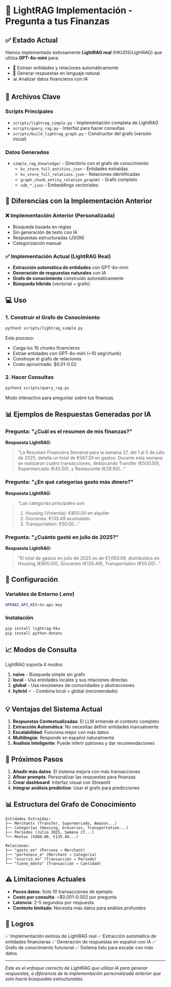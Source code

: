# 🚀 LightRAG Implementación - Pregunta a tus Finanzas

## ✅ Estado Actual

Hemos implementado exitosamente **LightRAG real** (HKUDS/LightRAG) que utiliza **GPT-4o-mini** para:
- 🤖 Extraer entidades y relaciones automáticamente
- 💬 Generar respuestas en lenguaje natural
- 📊 Analizar datos financieros con IA

## 📁 Archivos Clave

### Scripts Principales
- `scripts/lightrag_simple.py` - Implementación completa de LightRAG
- `scripts/query_rag.py` - Interfaz para hacer consultas
- `scripts/build_lightrag_graph.py` - Constructor del grafo (versión inicial)

### Datos Generados
- `simple_rag_knowledge/` - Directorio con el grafo de conocimiento
  - `kv_store_full_entities.json` - Entidades extraídas
  - `kv_store_full_relations.json` - Relaciones identificadas
  - `graph_chunk_entity_relation.graphml` - Grafo completo
  - `vdb_*.json` - Embeddings vectoriales

## 🎯 Diferencias con la Implementación Anterior

### ❌ Implementación Anterior (Personalizada)
- Búsqueda basada en reglas
- Sin generación de texto con IA
- Respuestas estructuradas (JSON)
- Categorización manual

### ✅ Implementación Actual (LightRAG Real)
- **Extracción automática de entidades** con GPT-4o-mini
- **Generación de respuestas naturales** con IA
- **Grafo de conocimiento** construido automáticamente
- **Búsqueda híbrida** (vectorial + grafo)

## 💻 Uso

### 1. Construir el Grafo de Conocimiento
```bash
python3 scripts/lightrag_simple.py
```
Este proceso:
- Carga los 16 chunks financieros
- Extrae entidades con GPT-4o-mini (~10 seg/chunk)
- Construye el grafo de relaciones
- Costo aproximado: $0.01-0.02

### 2. Hacer Consultas
```bash
python3 scripts/query_rag.py
```
Modo interactivo para preguntar sobre tus finanzas.

## 📊 Ejemplos de Respuestas Generadas por IA

### Pregunta: "¿Cuál es el resumen de mis finanzas?"
**Respuesta LightRAG:**
> "La Resumen Financiera Semanal para la semana 27, del 1 al 5 de julio de 2025, detalla un total de €587.39 en gastos. Durante esta semana se realizaron cuatro transacciones, destacando Transfer (€500.00), Supermercado (€45.50), y Restaurante (€28.90)..."

### Pregunta: "¿En qué categorías gasto más dinero?"
**Respuesta LightRAG:**
> "Las categorías principales son:
> 1. Housing (Vivienda): €800.00 en alquiler
> 2. Groceries: €135.49 acumulado
> 3. Transportation: €50.00..."

### Pregunta: "¿Cuánto gasté en julio de 2025?"
**Respuesta LightRAG:**
> "El total de gastos en julio de 2025 es de €1,050.69, distribuidos en Housing (€800.00), Groceries (€135.49), Transportation (€50.00)..."

## 🔧 Configuración

### Variables de Entorno (.env)
```bash
OPENAI_API_KEY=tu-api-key
```

### Instalación
```bash
pip install lightrag-hku
pip install python-dotenv
```

## 📈 Modos de Consulta

LightRAG soporta 4 modos:

1. **naive** - Búsqueda simple sin grafo
2. **local** - Usa entidades locales y sus relaciones directas
3. **global** - Usa resúmenes de comunidades y abstracciones
4. **hybrid** ⭐ - Combina local + global (recomendado)

## 💡 Ventajas del Sistema Actual

1. **Respuestas Contextualizadas**: El LLM entiende el contexto completo
2. **Extracción Automática**: No necesitas definir entidades manualmente
3. **Escalabilidad**: Funciona mejor con más datos
4. **Multilingüe**: Responde en español naturalmente
5. **Análisis Inteligente**: Puede inferir patrones y dar recomendaciones

## 🚀 Próximos Pasos

1. **Añadir más datos**: El sistema mejora con más transacciones
2. **Afinar prompts**: Personalizar las respuestas para finanzas
3. **Crear dashboard**: Interfaz visual con Streamlit
4. **Integrar análisis predictivo**: Usar el grafo para predicciones

## 📊 Estructura del Grafo de Conocimiento

```
Entidades Extraídas:
├── Merchants (Transfer, Supermercado, Amazon...)
├── Categorías (Housing, Groceries, Transportation...)
├── Períodos (Julio 2025, Semana 27...)
└── Montos (€800.00, €135.49...)

Relaciones:
├── "gasto_en" (Persona → Merchant)
├── "pertenece_a" (Merchant → Categoría)
├── "ocurrió_en" (Transacción → Período)
└── "tiene_monto" (Transacción → Cantidad)
```

## ⚠️ Limitaciones Actuales

- **Pocos datos**: Solo 10 transacciones de ejemplo
- **Costo por consulta**: ~$0.001-0.002 por pregunta
- **Latencia**: 2-5 segundos por respuesta
- **Contexto limitado**: Necesita más datos para análisis profundos

## 🎉 Logros

✅ Implementación exitosa de LightRAG real
✅ Extracción automática de entidades financieras
✅ Generación de respuestas en español con IA
✅ Grafo de conocimiento funcional
✅ Sistema listo para escalar con más datos

---

*Este es el enfoque correcto de LightRAG que utiliza IA para generar respuestas, a diferencia de la implementación personalizada anterior que solo hacía búsquedas estructuradas.*